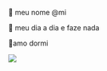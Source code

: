 🖤 meu nome @mi 
 
 
🖤 meu dia a dia e faze nada
 
 
 🖤amo dormi




<img src="https://img.shields.io/badge/Scratch-4D97FF?style=for-the-badge&logo=Scratch&logoColor=white" >
<!---
mi0707/mi0707 is a ✨ special ✨ repository because its `README.md` (this file) appears on your GitHub profile.
You can click the Preview link to take a look at your changes.
--->

